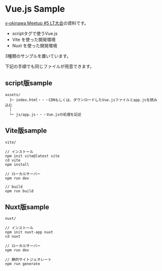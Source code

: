# Vue.js Sample

[v-okinawa Meetup #5 LT大会](https://v-okinawa.connpass.com/event/223357/)の資料です。

* scriptタグで使うVue.js
* Vite を使った開発環境
* Nuxt を使った開発環境

3種類のサンプルを置いています。

下記の手順でも同じファイルが用意できます。

## script版sample

```
assets/
  ├─ index.html・・・CDNもしくは、ダウンロードしたVue.jsファイルとapp.jsを読み込む
  │
  └─ js/app.js・・・Vue.jsの処理を記述

```

## Vite版sample

```
vite/

// インストール
npm init vite@latest vite
cd vite
npm install

// ローカルサーバー
npm run dev

// build
npm run build
```


## Nuxt版sample

```
nuxt/

// インストール
npm init nuxt-app nuxt
cd nuxt

// ローカルサーバー
npm run dev

// 静的サイトジェネレート
npm run generate
```
